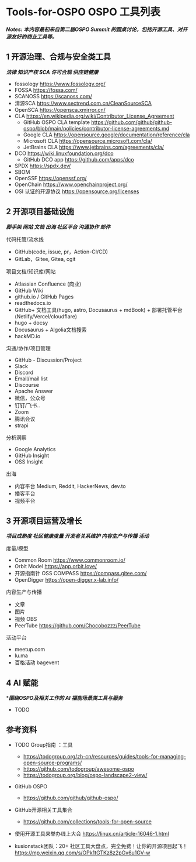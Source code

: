 # Tools-for-OSPO OSPO 工具列表

***Notes: 本内容最初来自第二届OSPO Summit 的圆桌讨论，包括开源工具、对开源友好的商业工具等。***

## 1 开源治理、合规与安全类工具 

***法律 知识产权 SCA 许可合规 供应链健康***

- fossology https://www.fossology.org/
- FOSSA https://fossa.com/
- SCANOSS https://scanoss.com/ 
- 清源SCA  https://www.sectrend.com.cn/CleanSourceSCA  
- OpenSCA https://opensca.xmirror.cn/ 
- CLA https://en.wikipedia.org/wiki/Contributor_License_Agreement
  - GitHub OSPO CLA template https://github.com/github/github-ospo/blob/main/policies/contributor-license-agreements.md 
  - Google CLA https://opensource.google/documentation/reference/cla
  - Microsoft CLA https://opensource.microsoft.com/cla/
  - JetBrains CLA https://www.jetbrains.com/agreements/cla/ 
- DCO  https://wiki.linuxfoundation.org/dco
  - GitHub DCO app https://github.com/apps/dco
- SPDX https://spdx.dev/
- SBOM 
- OpenSSF https://openssf.org/
- OpenChain https://www.openchainproject.org/
- OSI 认证的开源协议 https://opensource.org/licenses 

## 2 开源项目基础设施

***脚手架 网站 文档 出海 社区平台 沟通协作 邮件***

代码托管/流水线
- GitHub(code, issue, pr，Action-CI/CD)
- GitLab，Gitee, Gitea, cgit
  
项目文档/知识库/网站
- Atlassian Confluence (商业)
- GitHub Wiki
- github.io / GitHub Pages
- readthedocs.io
- GitHub+ 文档工具(hugo, astro, Docusaurus + mdBook) + 部署托管平台(Netlify/Vercel/cloudflare)
- hugo + docsy
- Docusaurus + Algolia文档搜索
- hackMD.io 

沟通/协作/项目管理
- GitHub - Discussion/Project
- Slack
- Discord
- Email/mail list
- Discourse
- Apache Answer
- 微信，公众号
- 钉钉/飞书..
- Zoom
- 腾讯会议
- strapi

分析洞察
- Google Analytics
- GitHub Insight
- OSS Insight

出海
- 内容平台 Medium, Reddit, HackerNews, dev.to
- 播客平台 
- 视频平台 


## 3 开源项目运营及增长

***项目成熟度 社区健康度量 开发者关系维护 内容生产与传播 活动***

度量/模型 
- Common Room  https://www.commonroom.io/
- Orbit Model  https://app.orbit.love/
- 开源指南针 OSS COMPASS https://compass.gitee.com/
- OpenDigger https://open-digger.x-lab.info/ 

内容生产与传播 
- 文章 
- 图片 
- 视频 OBS 
- PeerTube https://github.com/Chocobozzz/PeerTube

活动平台
- meetup.com
- lu.ma
- 百格活动 bagevent


## 4  AI 赋能

****围绕OSPO及相关工作的 AI 福能场景类工具与服务***

- TODO 


## 参考资料

- TODO Group指南 ：工具  
  - https://todogroup.org/zh-cn/resources/guides/tools-for-managing-open-source-programs/  
  - https://github.com/todogroup/awesome-ospo 
  - https://todogroup.org/blog/ospo-landscape2-view/ 

- GitHub OSPO
  - https://github.com/github/github-ospo/ 
- GitHub开源相关工具集合
  - https://github.com/collections/tools-for-open-source ​

- 使用开源工具来举办线上大会 https://linux.cn/article-16046-1.html 
- kusionstack团队：20+ 社区工具大盘点，完全免费！让你的开源项目起飞！ https://mp.weixin.qq.com/s/OPk1tGTKz8z2pGv6u1GV-w 

